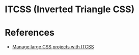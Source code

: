 # ITCSS (Inverted Triangle CSS)

# References
* [Manage large CSS projects with ITCSS](https://www.creativebloq.com/web-design/manage-large-css-projects-itcss-101517528)